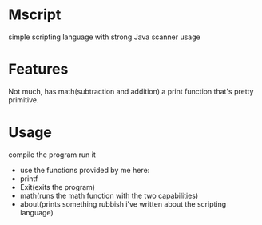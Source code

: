 # Mscript
simple scripting language with strong Java scanner usage
# Features
Not much, has math(subtraction and addition) a print function that's pretty primitive.
# Usage
compile the program
run it
- use the functions provided by me here:
- printf
- Exit(exits the program)
- math(runs the math function with the two capabilities)
- about(prints something rubbish i've written about the scripting language)
